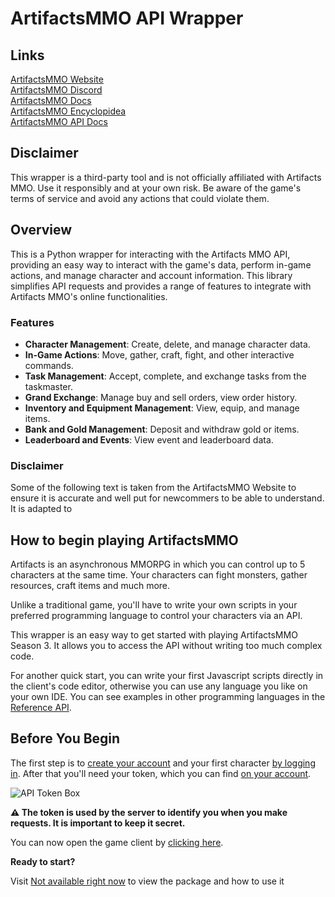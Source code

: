 # ArtifactsMMO API Wrapper
## Links
[ArtifactsMMO Website](https://artifactsmmo.com/)  
[ArtifactsMMO Discord](https://discord.com/invite/prEBQ8a6Vs)  
[ArtifactsMMO Docs](https://docs.artifactsmmo.com/)  
[ArtifactsMMO Encyclopidea](https://artifactsmmo.com/encyclopedia)  
[ArtifactsMMO API Docs](https://api.artifactsmmo.com/docs/#/)

## Disclaimer

This wrapper is a third-party tool and is not officially affiliated with Artifacts MMO. Use it responsibly and at your own risk. Be aware of the game's terms of service and avoid any actions that could violate them.

## Overview
This is a Python wrapper for interacting with the Artifacts MMO API, providing an easy way to interact with the game's data, perform in-game actions, and manage character and account information. This library simplifies API requests and provides a range of features to integrate with Artifacts MMO's online functionalities.

### Features
- **Character Management**: Create, delete, and manage character data.
- **In-Game Actions**: Move, gather, craft, fight, and other interactive commands.
- **Task Management**: Accept, complete, and exchange tasks from the taskmaster.
- **Grand Exchange**: Manage buy and sell orders, view order history.
- **Inventory and Equipment Management**: View, equip, and manage items.
- **Bank and Gold Management**: Deposit and withdraw gold or items.
- **Leaderboard and Events**: View event and leaderboard data.

### Disclaimer
Some of the following text is taken from the ArtifactsMMO Website to ensure it is accurate and well put for newcommers to be able to understand. It is adapted to 
## How to begin playing ArtifactsMMO
Artifacts is an asynchronous MMORPG in which you can control up to 5 characters at the same time. Your characters can fight monsters, gather resources, craft items and much more.

Unlike a traditional game, you'll have to write your own scripts in your preferred programming language to control your characters via an API.

This wrapper is an easy way to get started with playing ArtifactsMMO Season 3. It allows you to access the API without writing too much complex code.

For another quick start, you can write your first Javascript scripts directly in the client's code editor, otherwise you can use any language you like on your own IDE. You can see examples in other programming languages in the [Reference API](https://api.artifactsmmo.com/docs/#/).

## Before You Begin
The first step is to [create your account](https://artifactsmmo.com/account/create) and your first character [by logging in](https://artifactsmmo.com/account/characters). After that you'll need your token, which you can find [on your account](https://artifactsmmo.com/account/).

![API Token Box](https://artifactsmmo.com/images/docs/token.png)

**⚠️ The token is used by the server to identify you when you make requests. It is important to keep it secret.**

You can now open the game client by [clicking here](https://artifactsmmo.com/client).

**Ready to start?**

Visit [Not available right now](#) to view the package and how to use it
